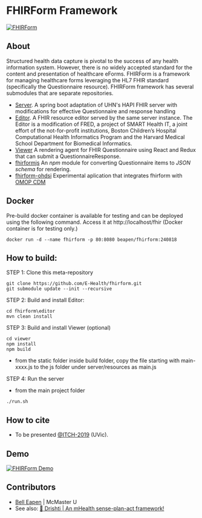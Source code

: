 # FHIRForm Framework

[![FHIRForm](https://raw.github.com/E-Health/fhirform/master/docs/FHIRForm.jpg)](http://canehealth.com)

## About

Structured health data capture is pivotal to the success of any health information system. However, there is no widely accepted standard for the content and presentation of healthcare eForms. FHIRForm is a framework for managing healthcare forms leveraging the HL7 FHIR standard (specifically the Questionnaire resource). FHIRForm framework has several submodules that are separate repositories.

* [Server](https://github.com/dermatologist/fhirform-server). A spring boot adaptation of UHN's HAPI FHIR server with modifications for effective Questionnaire and response handling
* [Editor](https://github.com/E-Health/fred). A FHIR resource editor served by the same server instance. The Editor is a modification of FRED, a project of SMART Health IT, a joint effort of the not-for-profit institutions, Boston Children’s Hospital Computational Health Informatics Program and the Harvard Medical School Department for Biomedical Informatics.
* [Viewer](https://github.com/dermatologist/fhir-questionnaire-render-react) A rendering agent for FHIR Questionnaire using React and Redux that can submit a QuestionnaireResponse.
* [fhirformjs](https://github.com/dermatologist/fhirformjs) An *npm* module for converting Questionnaire items to *JSON schema* for rendering.
* [fhirform-ohdsi](https://github.com/dermatologist/fhirform-ohdsi) Experimental aplication that integrates fhirform with [OMOP CDM](https://ohdsi.org/)

## Docker

Pre-build docker container is available for testing and can be deployed using the following command. Access it at http://localhost/fhir
(Docker container is for testing only.)
```
docker run -d --name fhirform -p 80:8080 beapen/fhirform:240818
```

## How to build:

STEP 1: Clone this meta-repository

```
git clone https://github.com/E-Health/fhirform.git
git submodule update --init --recursive
```

STEP 2: Build and install Editor:
```
cd fhirform\editor
mvn clean install

```
STEP 3: Build and install Viewer (optional)

```
cd viewer
npm install
npm build
```
* from the static folder inside build folder, 
copy the file starting with main-xxxx.js to the js folder under server/resources as main.js

STEP 4: Run the server
* from the main project folder
```
./run.sh
```

## How to cite
* To be presented [@ITCH-2019](https://www.uvic.ca/hsd/itch/) (UVic). 

## Demo
[![FHIRForm Demo](https://raw.github.com/E-Health/fhirform/master/docs/fhirform.gif)](http://canehealth.com)

## Contributors

* [Bell Eapen](https://nuchange.ca) | McMaster U
* See also: [:eyes: Drishti | An mHealth sense-plan-act framework!](https://github.com/E-Health/drishti)
